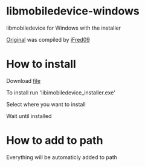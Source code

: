 # libmobiledevice-windows
libmobiledevice for Windows with the installer

[Original](https://github.com/iFred09/libimobiledevice-windows) was compiled by [iFred09](https://github.com/iFred09)

# How to install
Download  [file](https://raw.githubusercontent.com/wndkx/libmobiledevice-windows/main/libimobildeviceinstaller.exe)

To install run 'libimobiledevice_installer.exe'

Select where you want to install

Wait until installed
# How to add to path
Everything will be automaticly added to path
